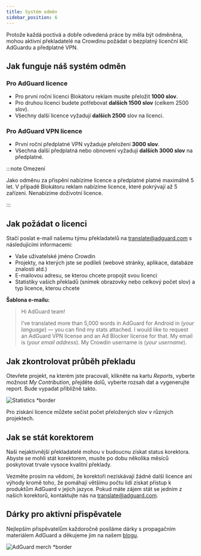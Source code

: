 ```yaml
---
title: Systém odměn
sidebar_position: 6
---
```


Protože každá poctivá a dobře odvedená práce by měla být odměněna, mohou aktivní překladatelé na Crowdinu požádat o bezplatný licenční klíč AdGuardu a předplatné VPN.

## Jak funguje náš systém odměn

### Pro AdGuard licence

- Pro první roční licenci Blokátoru reklam musíte přeložit **1000 slov**.
- Pro druhou licenci budete potřebovat **dalších 1500 slov** (celkem 2500 slov).
- Všechny další licence vyžadují **dalších 2500** slov na licenci.

### Pro AdGuard VPN licence

- První roční předplatné VPN vyžaduje přeložení **3000 slov**.
- Všechna další předplatná nebo obnovení vyžadují **dalších 3000 slov** na předplatné.

:::note Omezení

Jako odměnu za přispění nabízíme licence a předplatné platné maximálně 5 let. V případě Blokátoru reklam nabízíme licence, které pokrývají až 5 zařízení. Nenabízíme doživotní licence.

:::

## Jak požádat o licenci

Stačí poslat e-mail našemu týmu překladatelů na [translate@adguard.com](mailto:translate@adguard.com) s následujícími informacemi:

- Vaše uživatelské jméno Crowdin
- Projekty, na kterých jste se podíleli (webové stránky, aplikace, databáze znalostí atd.)
- E-mailovou adresu, se kterou chcete propojit svou licenci
- Statistiky vašich překladů (snímek obrazovky nebo celkový počet slov) a typ licence, kterou chcete

**Šablona e-mailu:**

> Hi AdGuard team!
> 
> I’ve translated more than 5,000 words in AdGuard for Android in (*your language*) — you can find my stats attached. I would like to request an AdGuard VPN license and an Ad Blocker license for that. My email is (*your email address*). My Crowdin username is (*your username*).

## Jak zkontrolovat průběh překladu

Otevřete projekt, na kterém jste pracovali, klikněte na kartu *Reports*, vyberte možnost *My Contribution*, přejděte dolů, vyberte rozsah dat a vygenerujte report. Bude vypadat přibližně takto.

![Statistics *border](https://cdn.adtidy.org/content/kb/ad_blocker/miscellaneous/adguard_translations/statistics.png)

Pro získání licence můžete sečíst počet přeložených slov v různých projektech.

## Jak se stát korektorem

Naši nejaktivnější překladatelé mohou v budoucnu získat status korektora. Abyste se mohli stát korektorem, musíte po dobu několika měsíců poskytovat trvale vysoce kvalitní překlady.

Vezměte prosím na vědomí, že korektoři nezískávají žádné další licence ani výhody kromě toho, že pomáhají většímu počtu lidí získat přístup k produktům AdGuard v jejich jazyce. Pokud máte zájem stát se jedním z našich korektorů, kontaktujte nás na [translate@adguard.com](mailto:translate@adguard.com).

## Dárky pro aktivní přispěvatele

Nejlepším přispěvatelům každoročně posíláme dárky s propagačním materiálem AdGuard a děkujeme jim na našem [blogu](https://adguard.com/en/blog/best-contributors-2023.html).

![AdGuard merch *border](https://cdn.adguard.com/public/Adguard/Blog/presents.png)
